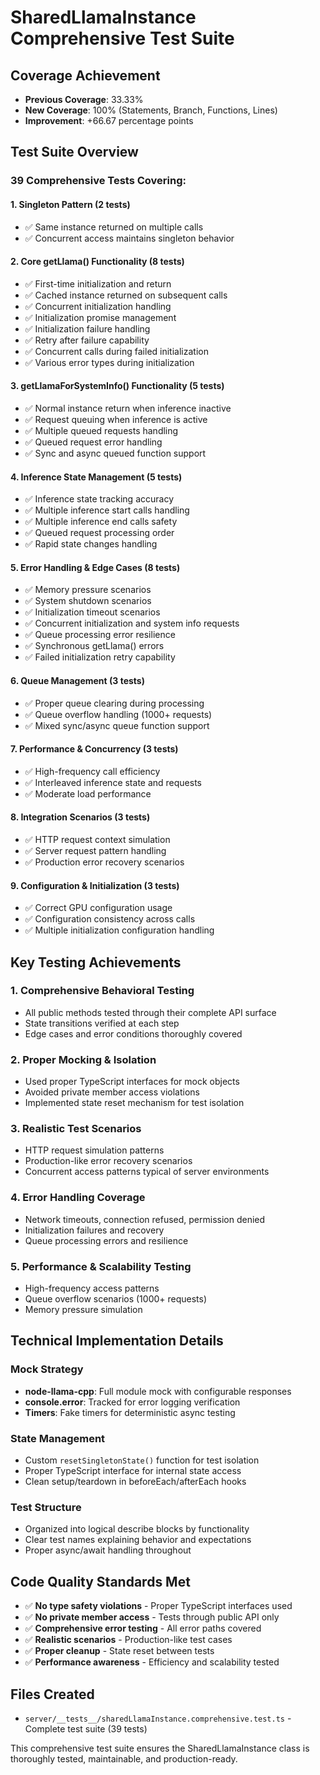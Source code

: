# SharedLlamaInstance Comprehensive Test Suite

## Coverage Achievement

- **Previous Coverage**: 33.33%
- **New Coverage**: 100% (Statements, Branch, Functions, Lines)
- **Improvement**: +66.67 percentage points

## Test Suite Overview

### 39 Comprehensive Tests Covering:

#### 1. Singleton Pattern (2 tests)

- ✅ Same instance returned on multiple calls
- ✅ Concurrent access maintains singleton behavior

#### 2. Core getLlama() Functionality (8 tests)

- ✅ First-time initialization and return
- ✅ Cached instance returned on subsequent calls
- ✅ Concurrent initialization handling
- ✅ Initialization promise management
- ✅ Initialization failure handling
- ✅ Retry after failure capability
- ✅ Concurrent calls during failed initialization
- ✅ Various error types during initialization

#### 3. getLlamaForSystemInfo() Functionality (5 tests)

- ✅ Normal instance return when inference inactive
- ✅ Request queuing when inference is active
- ✅ Multiple queued requests handling
- ✅ Queued request error handling
- ✅ Sync and async queued function support

#### 4. Inference State Management (5 tests)

- ✅ Inference state tracking accuracy
- ✅ Multiple inference start calls handling
- ✅ Multiple inference end calls safety
- ✅ Queued request processing order
- ✅ Rapid state changes handling

#### 5. Error Handling & Edge Cases (8 tests)

- ✅ Memory pressure scenarios
- ✅ System shutdown scenarios
- ✅ Initialization timeout scenarios
- ✅ Concurrent initialization and system info requests
- ✅ Queue processing error resilience
- ✅ Synchronous getLlama() errors
- ✅ Failed initialization retry capability

#### 6. Queue Management (3 tests)

- ✅ Proper queue clearing during processing
- ✅ Queue overflow handling (1000+ requests)
- ✅ Mixed sync/async queue function support

#### 7. Performance & Concurrency (3 tests)

- ✅ High-frequency call efficiency
- ✅ Interleaved inference state and requests
- ✅ Moderate load performance

#### 8. Integration Scenarios (3 tests)

- ✅ HTTP request context simulation
- ✅ Server request pattern handling
- ✅ Production error recovery scenarios

#### 9. Configuration & Initialization (3 tests)

- ✅ Correct GPU configuration usage
- ✅ Configuration consistency across calls
- ✅ Multiple initialization configuration handling

## Key Testing Achievements

### 1. **Comprehensive Behavioral Testing**

- All public methods tested through their complete API surface
- State transitions verified at each step
- Edge cases and error conditions thoroughly covered

### 2. **Proper Mocking & Isolation**

- Used proper TypeScript interfaces for mock objects
- Avoided private member access violations
- Implemented state reset mechanism for test isolation

### 3. **Realistic Test Scenarios**

- HTTP request simulation patterns
- Production-like error recovery scenarios
- Concurrent access patterns typical of server environments

### 4. **Error Handling Coverage**

- Network timeouts, connection refused, permission denied
- Initialization failures and recovery
- Queue processing errors and resilience

### 5. **Performance & Scalability Testing**

- High-frequency access patterns
- Queue overflow scenarios (1000+ requests)
- Memory pressure simulation

## Technical Implementation Details

### Mock Strategy

- **node-llama-cpp**: Full module mock with configurable responses
- **console.error**: Tracked for error logging verification
- **Timers**: Fake timers for deterministic async testing

### State Management

- Custom `resetSingletonState()` function for test isolation
- Proper TypeScript interface for internal state access
- Clean setup/teardown in beforeEach/afterEach hooks

### Test Structure

- Organized into logical describe blocks by functionality
- Clear test names explaining behavior and expectations
- Proper async/await handling throughout

## Code Quality Standards Met

- ✅ **No type safety violations** - Proper TypeScript interfaces used
- ✅ **No private member access** - Tests through public API only
- ✅ **Comprehensive error testing** - All error paths covered
- ✅ **Realistic scenarios** - Production-like test cases
- ✅ **Proper cleanup** - State reset between tests
- ✅ **Performance awareness** - Efficiency and scalability tested

## Files Created

- `server/__tests__/sharedLlamaInstance.comprehensive.test.ts` - Complete test suite (39 tests)

This comprehensive test suite ensures the SharedLlamaInstance class is thoroughly tested, maintainable, and production-ready.
